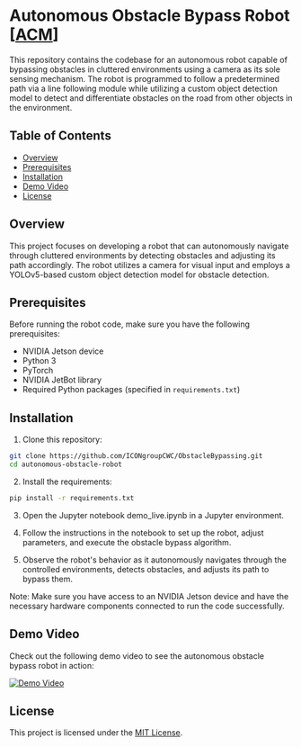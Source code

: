 # Autonomous Obstacle Bypass Robot [[ACM](https://dl.acm.org/doi/abs/10.1145/3570361.3614066)]

This repository contains the codebase for an autonomous robot capable of bypassing obstacles in cluttered environments using a camera as its sole sensing mechanism. The robot is programmed to follow a predetermined path via a line following module while utilizing a custom object detection model to detect and differentiate obstacles on the road from other objects in the environment.

## Table of Contents

- [Overview](#overview)
- [Prerequisites](#prerequisites)
- [Installation](#installation)
- [Demo Video](#demo-video)
- [License](#license)

## Overview

This project focuses on developing a robot that can autonomously navigate through cluttered environments by detecting obstacles and adjusting its path accordingly. The robot utilizes a camera for visual input and employs a YOLOv5-based custom object detection model for obstacle detection.

## Prerequisites

Before running the robot code, make sure you have the following prerequisites:

- NVIDIA Jetson device
- Python 3
- PyTorch
- NVIDIA JetBot library
- Required Python packages (specified in `requirements.txt`)

## Installation

1. Clone this repository:

```bash
git clone https://github.com/ICONgroupCWC/ObstacleBypassing.git
cd autonomous-obstacle-robot
```

2. Install the requirements:

```bash
pip install -r requirements.txt
```

3. Open the Jupyter notebook demo_live.ipynb in a Jupyter environment.

4. Follow the instructions in the notebook to set up the robot, adjust parameters, and execute the obstacle bypass algorithm.

5. Observe the robot's behavior as it autonomously navigates through the controlled environments, detects obstacles, and adjusts its path to bypass them.

Note: Make sure you have access to an NVIDIA Jetson device and have the necessary hardware components connected to run the code successfully.

## Demo Video

Check out the following demo video to see the autonomous obstacle bypass robot in action:

[![Demo Video](http://i3.ytimg.com/vi/zC5y01txFu0/hqdefault.jpg)](https://www.youtube.com/watch?v=zC5y01txFu0)

## License

This project is licensed under the [MIT License](LICENSE).


